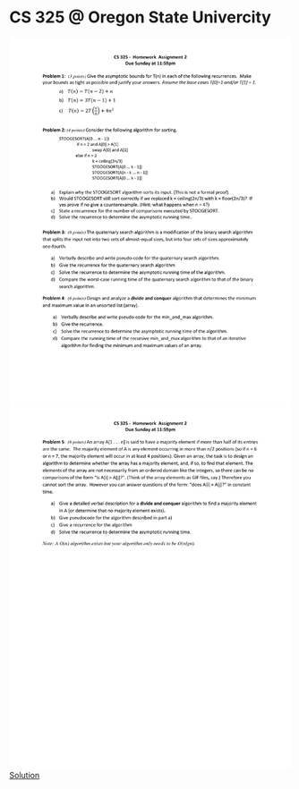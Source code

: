 CS 325 @ Oregon State Univercity
================================
![](./CS325HW2W17-1.png)
![](./CS325HW2W17-2.png)
[Solution](./CS325HW2W17Sol.pdf)

